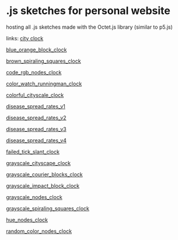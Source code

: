 # .js sketches for personal website
hosting all .js sketches made with the Octet.js library (similar to p5.js) 

links:
[city clock](https://milintun.github.io/js-sketches/big_colorful_cityscale_clock/)

[blue_orange_block_clock](https://milintun.github.io/js-sketches/blue_orange_block_clock/)

[brown_spiraling_squares_clock](https://milintun.github.io/js-sketches/brown_spiraling_squares_clock/)

[code_rgb_nodes_clock](https://milintun.github.io/js-sketches/code_rgb_nodes_clock/)

[color_watch_runningman_clock](https://milintun.github.io/js-sketches/color_watch_runningman_clock/)

[colorful_cityscale_clock](https://milintun.github.io/js-sketches/colorful_cityscale_clock/)

[disease_spread_rates_v1](https://milintun.github.io/js-sketches/disease_spread_rates_v1/)

[disease_spread_rates_v2](https://milintun.github.io/js-sketches/disease_spread_rates_v2/)

[disease_spread_rates_v3](https://milintun.github.io/js-sketches/disease_spread_rates_v3/)

[disease_spread_rates_v4](https://milintun.github.io/js-sketches/disease_spread_rates_v4/)

[failed_tick_slant_clock](https://milintun.github.io/js-sketches/failed_tick_slant_clock/)

[grayscale_cityscape_clock](https://milintun.github.io/js-sketches/grayscale_cityscape_clock/)

[grayscale_courier_blocks_clock](https://milintun.github.io/js-sketches/grayscale_courier_blocks_clock/)

[grayscale_impact_block_clock](https://milintun.github.io/js-sketches/grayscale_impact_block_clock/)

[grayscale_nodes_clock](https://milintun.github.io/js-sketches/grayscale_nodes_clock/)

[grayscale_spiraling_squares_clock](https://milintun.github.io/js-sketches/grayscale_spiraling_squares_clock/)

[hue_nodes_clock](https://milintun.github.io/js-sketches/hue_nodes_clock/)

[random_color_nodes_clock](https://milintun.github.io/js-sketches/random_color_nodes_clock/)




